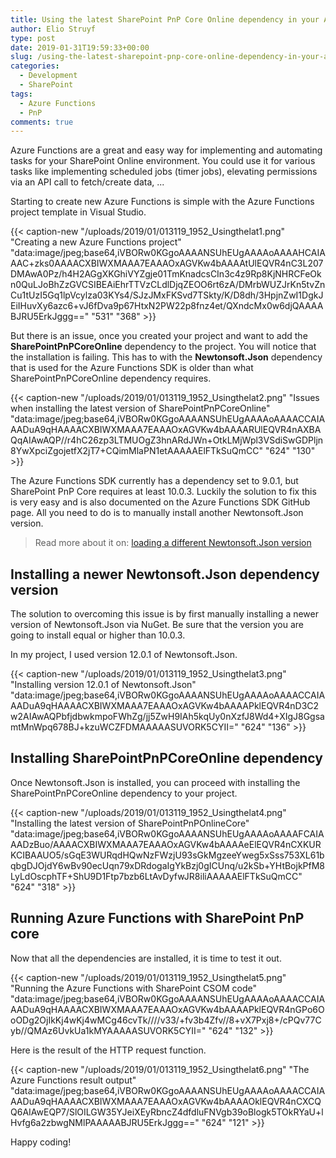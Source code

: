 ```yaml
---
title: Using the latest SharePoint PnP Core Online dependency in your Azure Functions
author: Elio Struyf
type: post
date: 2019-01-31T19:59:33+00:00
slug: /using-the-latest-sharepoint-pnp-core-online-dependency-in-your-azure-functions/
categories:
  - Development
  - SharePoint
tags:
  - Azure Functions
  - PnP
comments: true
---
```


Azure Functions are a great and easy way for implementing and automating tasks for your SharePoint Online environment. You could use it for various tasks like implementing scheduled jobs (timer jobs), elevating permissions via an API call to fetch/create data, ...

Starting to create new Azure Functions is simple with the Azure Functions project template in Visual Studio.

{{< caption-new "/uploads/2019/01/013119_1952_Usingthelat1.png" "Creating a new Azure Functions project"  "data:image/jpeg;base64,iVBORw0KGgoAAAANSUhEUgAAAAoAAAAHCAIAAAC+zks0AAAACXBIWXMAAA7EAAAOxAGVKw4bAAAAtUlEQVR4nC3L207DMAwA0Pz/h4H2AGgXKGhiVYZgje01TmKnadcsCIn3c4z9Rp8KjNHRCFeOkn0QuLJoBhZzGVCSIBEAiEhrTTVzCLdlDjqZEOO6rt6zA/DMrbWUZJrKn5tvZnCu1tUzI5Gq1lpVcylza03KYs4/SJzJMxFKSvd7TSkty/K/D8dh/3HpjnZwI1DgkJEiIHuvXy6azc6+vJ6fDva9p67HtxN2PW22p8fnz4et/QXndcMx0w6djQAAAABJRU5ErkJggg==" "531" "368" >}}

But there is an issue, once you created your project and want to add the **SharePointPnPCoreOnline** dependency to the project. You will notice that the installation is failing. This has to with the **Newtonsoft.Json** dependency that is used for the Azure Functions SDK is older than what SharePointPnPCoreOnline dependency requires.

{{< caption-new "/uploads/2019/01/013119_1952_Usingthelat2.png" "Issues when installing the latest version of SharePointPnPCoreOnline"  "data:image/jpeg;base64,iVBORw0KGgoAAAANSUhEUgAAAAoAAAACCAIAAADuA9qHAAAACXBIWXMAAA7EAAAOxAGVKw4bAAAARUlEQVR4nAXBAQqAIAwAQP//r4hC26zp3LTMUOgZ3hnARdJWn+OtkLMjWpl3VSdiSwGDPljn8YwXpciZgojetfX2jT7+CQimMlaPN1etAAAAAElFTkSuQmCC" "624" "130" >}}

The Azure Functions SDK currently has a dependency set to 9.0.1, but SharePoint PnP Core requires at least 10.0.3. Luckily the solution to fix this is very easy and is also documented on the Azure Functions SDK GitHub page. All you need to do is to manually install another Newtonsoft.Json version.

> Read more about it on: [loading a different Newtonsoft.Json version](https://github.com/Azure/azure-functions-vs-build-sdk)


## Installing a newer Newtonsoft.Json dependency version

The solution to overcoming this issue is by first manually installing a newer version of Newtonsoft.Json via NuGet. Be sure that the version you are going to install equal or higher than 10.0.3.

In my project, I used version 12.0.1 of Newtonsoft.Json.

{{< caption-new "/uploads/2019/01/013119_1952_Usingthelat3.png" "Installing version 12.0.1 of Newtonsoft.Json"  "data:image/jpeg;base64,iVBORw0KGgoAAAANSUhEUgAAAAoAAAACCAIAAADuA9qHAAAACXBIWXMAAA7EAAAOxAGVKw4bAAAAPklEQVR4nD3C2w2AIAwAQPbfjdbwkmpoFWhZg/jj5ZwH9IAh5kqUy0nXzfJ8Wd4+XIgJ8GgsamtMnWpq678BJ+kzuWCZFDMAAAAASUVORK5CYII=" "624" "136" >}}

## Installing SharePointPnPCoreOnline dependency

Once Newtonsoft.Json is installed, you can proceed with installing the SharePointPnPCoreOnline dependency to your project.

{{< caption-new "/uploads/2019/01/013119_1952_Usingthelat4.png" "Installing the latest version of SharePointPnPOnlineCore"  "data:image/jpeg;base64,iVBORw0KGgoAAAANSUhEUgAAAAoAAAAFCAIAAADzBuo/AAAACXBIWXMAAA7EAAAOxAGVKw4bAAAAeElEQVR4nCXKURKCIBAAUO5/sGqE3WURqdHQwNzFWzjU93sGkMgzeeYweg5xSss753XL61bqbgDJOjdY6wBv90ecUqn79xDRdogaIgYkBzj0gICUnq/u2kSb+YHtBojkPfM8LyLdOscphTF+ShU9D1Ftp7bzb6LtAvDyfwJR8iliAAAAAElFTkSuQmCC" "624" "318" >}}

## Running Azure Functions with SharePoint PnP core

Now that all the dependencies are installed, it is time to test it out.

{{< caption-new "/uploads/2019/01/013119_1952_Usingthelat5.png" "Running the Azure Functions with SharePoint CSOM code"  "data:image/jpeg;base64,iVBORw0KGgoAAAANSUhEUgAAAAoAAAACCAIAAADuA9qHAAAACXBIWXMAAA7EAAAOxAGVKw4bAAAAPklEQVR4nGPo6OoODg2OjIkKj4wKj4wMCg46cvTk////v33/+fv3b4Zfv//8+vX7Pxj8+/cPQv77Cyb//QMAz6UvkUa1kMYAAAAASUVORK5CYII=" "624" "132" >}}

Here is the result of the HTTP request function.

{{< caption-new "/uploads/2019/01/013119_1952_Usingthelat6.png" "The Azure Functions result output"  "data:image/jpeg;base64,iVBORw0KGgoAAAANSUhEUgAAAAoAAAACCAIAAADuA9qHAAAACXBIWXMAAA7EAAAOxAGVKw4bAAAAOklEQVR4nCXCQQ6AIAwEQP7/SlOILGW35YJeiXEyRbncZ4dfdluFNVgb39oBlogk5TOkRYaU+lHvfg6a2zbwgNMlPAAAAABJRU5ErkJggg==" "624" "121" >}}

Happy coding!
